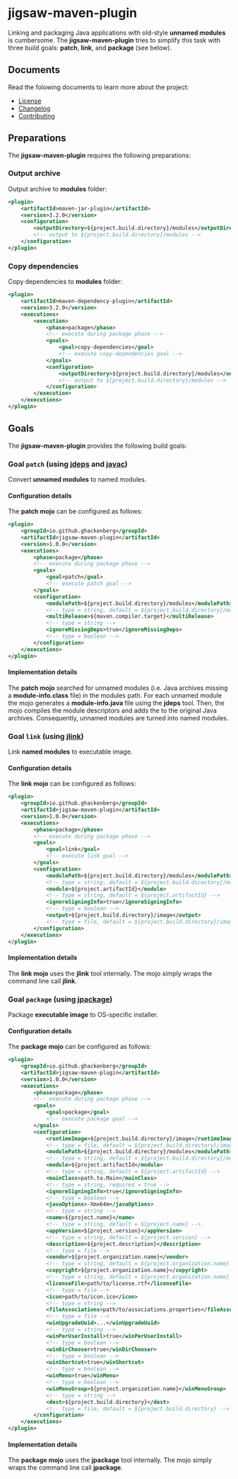 # jigsaw-maven-plugin

Linking and packaging Java applications with old-style **unnamed modules** is cumbersome.
The **jigsaw-maven-plugin** tries to simplify this task with three build goals: **patch**, **link**, and **package** (see below).

## Documents

Read the folowing documents to learn more about the project:

* [License](./LICENSE.md)
* [Changelog](./CHANGELOG.md)
* [Contributing](./CONTRIBUTING.md)

## Preparations

The **jigsaw-maven-plugin** requires the following preparations:

### Output archive

Output archive to **modules** folder:

```xml
<plugin>
    <artifactId>maven-jar-plugin</artifactId>
    <version>3.2.0</version>
    <configuration>
        <outputDirectory>${project.build.directory}/modules</outputDirectory>
        <!-- output to ${project.build.directory}/modules -->
    </configuration>
</plugin>
```

### Copy dependencies

Copy dependencies to **modules** folder:

```xml
<plugin>
    <artifactId>maven-dependency-plugin</artifactId>
    <version>3.2.0</version>
    <executions>
        <execution>
            <phase>package</phase>
            <!-- execute during package phase -->
            <goals>
                <goal>copy-dependencies</goal>
                <!-- execute copy-dependencies goal -->
            </goals>
            <configuration>
                <outputDirectory>${project.build.directory}/modules</outputDirectory>
                <!-- output to ${project.build.directory}/modules -->
            </configuration>
        </execution>
    </executions>
</plugin>
```

## Goals

The **jigsaw-maven-plugin** provides the following build goals:

### Goal `patch` (using [jdeps](https://docs.oracle.com/en/java/javase/16/docs/specs/man/jdeps.html) and [javac](https://docs.oracle.com/en/java/javase/16/docs/specs/man/javac.html))

Convert **unnamed modules** to named modules.

#### Configuration details

The **patch mojo** can be configured as follows:

```xml
<plugin>
    <groupId>io.github.ghackenberg</groupId>
    <artifactId>jigsaw-maven-plugin</artifactId>
    <version>1.0.0</version>
    <executions>
        <phase>package</phase>
        <!-- execute during package phase -->
        <goals>
            <goal>patch</goal>
            <!-- execute patch goal -->
        </goals>
        <configuration>
            <modulePath>${project.build.directory}/modules</modulePath>
            <!-- type = string, default = ${project.build.directory}/modules -->
            <multiRelease>${maven.compiler.target}</multiRelease>
            <!-- type = string -->
            <ignoreMissingDeps>true</ignoreMissingDeps>
            <!-- type = boolean -->
        </configuration>
    </executions>
</plugin>
```

#### Implementation details

The **patch mojo** searched for unnamed modules (i.e. Java archives missing a **module-info.class** file) in the modules path. For each unnamed module the mojo generates a **module-info.java** file using the **jdeps** tool. Then, the mojo compiles the module descriptors and adds the to the original Java archives. Consequently, unnamed modules are turned into named modules.

### Goal `link` (using [jlink](https://docs.oracle.com/en/java/javase/16/docs/specs/man/jlink.html))

Link **named modules** to executable image.

#### Configuration details

The **link mojo** can be configured as follows:

```xml
<plugin>
    <groupId>io.github.ghackenberg</groupId>
    <artifactId>jigsaw-maven-plugin</artifactId>
    <version>1.0.0</version>
    <executions>
        <phase>package</phase>
        <!-- execute during package phase -->
        <goals>
            <goal>link</goal>
            <!-- execute link goal -->
        </goals>
        <configuration>
            <modulePath>${project.build.directory}/modules</modulePath>
            <!-- type = string, default = ${project.build.directory}/modules -->
            <module>${project.artifactId}</module>
            <!-- type = string, default = ${project.artifactId} -->
            <ignoreSigningInfo>true</ignoreSigningInfo>
            <!-- type = boolean -->
            <output>${project.build.directory}/image</output>
            <!-- type = file, default = ${project.build.directory}/image -->
        </configuration>
    </executions>
</plugin>
```

#### Implementation details

The **link mojo** uses the **jlink** tool internally. The mojo simply wraps the command line call **jlink**.

### Goal `package` (using [jpackage](https://docs.oracle.com/en/java/javase/16/docs/specs/man/jpackage.html))

Package **executable image** to OS-specific installer.

#### Configuration details

The **package mojo** can be configured as follows:

```xml
<plugin>
    <groupId>io.github.ghackenberg</groupId>
    <artifactId>jigsaw-maven-plugin</artifactId>
    <version>1.0.0</version>
    <executions>
        <phase>package</phase>
        <!-- execute during package phase -->
        <goals>
            <goal>package</goal>
            <!-- execute package goal -->
        </goals>
        <configuration>
            <runtimeImage>${project.build.directory}/image</runtimeImage>
            <!-- type = file, default = ${project.build.directory}/image -->
            <modulePath>${project.build.directory}/modules</modulePath>
            <!-- type = string, default = ${project.build.directory}/modules -->
            <module>${project.artifactId</module>
            <!-- type = string, default = ${project.artifactId} -->
            <mainClass>path.to.Main</mainClass>
            <!-- type = string, required = true -->
            <ignoreSigningInfo>true</ignoreSigningInfo>
            <!-- type = boolean -->
            <javaOptions>-Xmx64m</javaOptions>
            <!-- type = string -->
            <name>${project.name}</name>
            <!-- type = string, default = ${project.name} -->
            <appVersion>${project.version}</appVersion>
            <!-- type = string, default = ${project.version} -->
            <description>${project.description}</description>
            <!-- type = file -->
            <vendor>${project.organization.name}</vendor>
            <!-- type = string, default = ${project.organization.name} -->
            <copyright>${project.organization.name}</copyright>
            <!-- type = string, default = ${project.organization.name} -->
            <licenseFile>path/to/license.rtf</licenseFile>
            <!-- type = file -->
            <icon>path/to/icon.ico</icon>
            <!-- type = string -->
            <fileAssociations>path/to/associations.properties</fileAssociations>
            <!-- type = file -->
            <winUpgradeUuid>...</winUpgradeUuid>
            <!-- type = string -->
            <winPerUserInstall>true</winPerUserInstall>
            <!-- type = boolean -->
            <winDirChooser>true</winDirChooser>
            <!-- type = boolean -->
            <winShortcut>true</winShortcut>
            <!-- type = boolean -->
            <winMenu>true</winMenu>
            <!-- type = boolean -->
            <winMenuGroup>${project.organization.name}</winMenuGroup>
            <!-- type = string -->
            <dest>${project.build.directory}</dest>
            <!-- type = file, default = ${project.build.directory} -->
        </configuration>
    </executions>
</plugin>
```

#### Implementation details

The **package mojo** uses the **jpackage** tool internally. The mojo simply wraps the command line call **jpackage**.